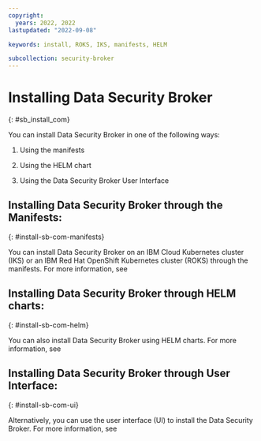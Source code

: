 ```yaml
---
copyright:
  years: 2022, 2022
lastupdated: "2022-09-08"

keywords: install, ROKS, IKS, manifests, HELM

subcollection: security-broker
---
```


# Installing Data Security Broker
{: #sb_install_com}

You can install Data Security Broker in one of the following ways:

1.  Using the manifests

2.  Using the HELM chart

3.  Using the Data Security Broker User Interface

## Installing Data Security Broker through the Manifests:
{: #install-sb-com-manifests}

You can install Data Security Broker on an IBM Cloud Kubernetes cluster (IKS) or an
IBM Red Hat OpenShift Kubernetes cluster (ROKS) through the manifests. For more information, see 
<Link to install through Manifests>


## Installing Data Security Broker through HELM charts:
{: #install-sb-com-helm}

You can also install Data Security Broker using HELM charts. For more information, see <Link to install through CLI>


## Installing Data Security Broker through User Interface:
{: #install-sb-com-ui}

Alternatively, you can use the user interface (UI) to install the Data Security Broker. For more information, see <Link to install through UI>
